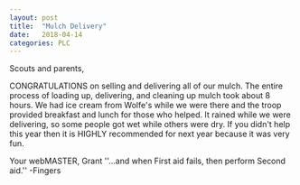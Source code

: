 ```yaml
---
layout: post
title:  "Mulch Delivery"
date:   2018-04-14
categories: PLC
---
```


Scouts and parents,

CONGRATULATIONS on selling and delivering all of our mulch. The entire 
process of loading up, delivering, and cleaning up mulch took about 8 
hours. We had ice cream from Wolfe's while we were there and the troop 
provided breakfast and lunch for those who helped. It rained while
we were delivering, so some people got wet while others were dry. If you
didn't help this year then it is HIGHLY recommended for next year
because it was very fun.
  
  Your webMASTER,
  Grant
  ''...and when First aid fails, then perform Second aid.''
  -Fingers

